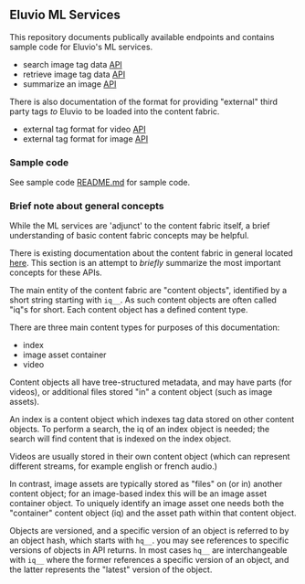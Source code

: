 ## Eluvio ML Services

This repository documents publically available endpoints and contains
sample code for Eluvio's ML services.

  * search image tag data [API](docs/api-search-asset.md)
  * retrieve image tag data [API](docs/api-image-tags.md)
  * summarize an image [API](docs/api-summarize-image.md)

There is also documentation of the format for providing "external"
third party tags *to* Eluvio to be loaded into the content fabric.

  * external tag format for video [API](docs/format-external-video-tags.md)
  * external tag format for image [API](docs/format-external-image-tags.md)

### Sample code

See sample code [README.md](samples/README.md) for sample code.

### Brief note about general concepts

While the ML services are 'adjunct' to the content fabric itself, a
brief understanding of basic content fabric concepts may be helpful.

There is existing documentation about the content fabric in general
located [here](https://hub.doc.eluv.io/).  This section is an attempt
to _briefly_ summarize the most important concepts for these APIs.

The main entity of the content fabric are "content objects",
identified by a short string starting with `iq__`.  As such content
objects are often called "iq"s for short.  Each content object has a
defined content type.

There are three main content types for purposes of this documentation:

  * index
  * image asset container
  * video

Content objects all have tree-structured metadata, and may have parts
(for videos), or additional files stored "in" a content object (such
as image assets).

An index is a content object which indexes tag data stored on other
content objects.  To perform a search, the iq of an index object is
needed; the search will find content that is indexed on the index
object.

Videos are usually stored in their own content object (which can
represent different streams, for example english or french audio.)

In contrast, image assets are typically stored as "files" on (or in)
another content object; for an image-based index this will be an image
asset container object.  To uniquely identify an image asset one needs
both the "container" content object (iq) and the asset path within
that content object.

Objects are versioned, and a specific version of an object is referred
to by an object hash, which starts with `hq__`. you may see references
to specific versions of objects in API returns.  In most cases `hq__`
are interchangeable with `iq__` where the former references a specific
version of an object, and the latter represents the "latest" version
of the object.

